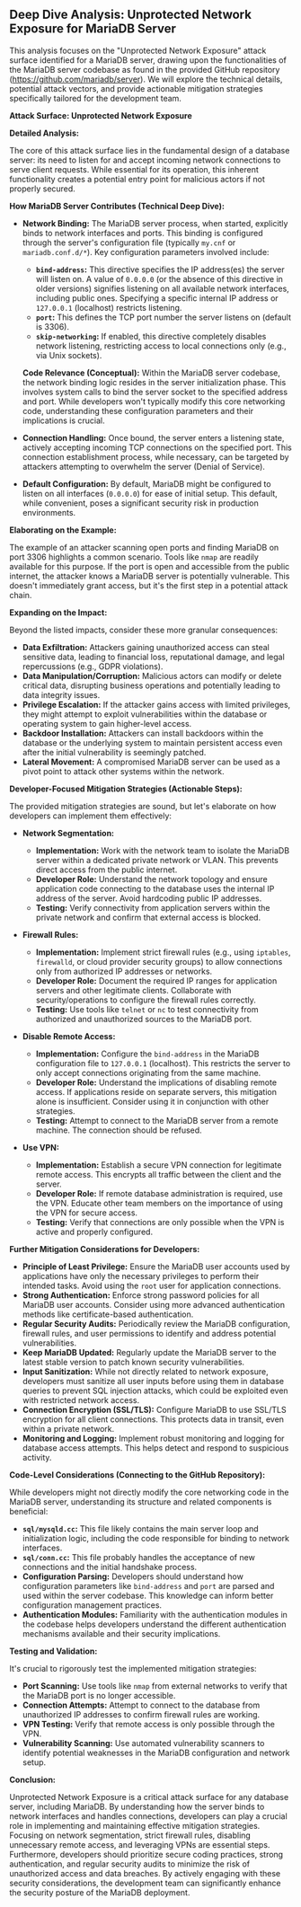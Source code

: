 ## Deep Dive Analysis: Unprotected Network Exposure for MariaDB Server

This analysis focuses on the "Unprotected Network Exposure" attack surface identified for a MariaDB server, drawing upon the functionalities of the MariaDB server codebase as found in the provided GitHub repository (https://github.com/mariadb/server). We will explore the technical details, potential attack vectors, and provide actionable mitigation strategies specifically tailored for the development team.

**Attack Surface: Unprotected Network Exposure**

**Detailed Analysis:**

The core of this attack surface lies in the fundamental design of a database server: its need to listen for and accept incoming network connections to serve client requests. While essential for its operation, this inherent functionality creates a potential entry point for malicious actors if not properly secured.

**How MariaDB Server Contributes (Technical Deep Dive):**

* **Network Binding:** The MariaDB server process, when started, explicitly binds to network interfaces and ports. This binding is configured through the server's configuration file (typically `my.cnf` or `mariadb.conf.d/*`). Key configuration parameters involved include:
    * **`bind-address`:** This directive specifies the IP address(es) the server will listen on. A value of `0.0.0.0` (or the absence of this directive in older versions) signifies listening on all available network interfaces, including public ones. Specifying a specific internal IP address or `127.0.0.1` (localhost) restricts listening.
    * **`port`:** This defines the TCP port number the server listens on (default is 3306).
    * **`skip-networking`:**  If enabled, this directive completely disables network listening, restricting access to local connections only (e.g., via Unix sockets).

    **Code Relevance (Conceptual):** Within the MariaDB server codebase, the network binding logic resides in the server initialization phase. This involves system calls to bind the server socket to the specified address and port. While developers won't typically modify this core networking code, understanding these configuration parameters and their implications is crucial.

* **Connection Handling:** Once bound, the server enters a listening state, actively accepting incoming TCP connections on the specified port. This connection establishment process, while necessary, can be targeted by attackers attempting to overwhelm the server (Denial of Service).

* **Default Configuration:**  By default, MariaDB might be configured to listen on all interfaces (`0.0.0.0`) for ease of initial setup. This default, while convenient, poses a significant security risk in production environments.

**Elaborating on the Example:**

The example of an attacker scanning open ports and finding MariaDB on port 3306 highlights a common scenario. Tools like `nmap` are readily available for this purpose. If the port is open and accessible from the public internet, the attacker knows a MariaDB server is potentially vulnerable. This doesn't immediately grant access, but it's the first step in a potential attack chain.

**Expanding on the Impact:**

Beyond the listed impacts, consider these more granular consequences:

* **Data Exfiltration:**  Attackers gaining unauthorized access can steal sensitive data, leading to financial loss, reputational damage, and legal repercussions (e.g., GDPR violations).
* **Data Manipulation/Corruption:**  Malicious actors can modify or delete critical data, disrupting business operations and potentially leading to data integrity issues.
* **Privilege Escalation:**  If the attacker gains access with limited privileges, they might attempt to exploit vulnerabilities within the database or operating system to gain higher-level access.
* **Backdoor Installation:**  Attackers can install backdoors within the database or the underlying system to maintain persistent access even after the initial vulnerability is seemingly patched.
* **Lateral Movement:**  A compromised MariaDB server can be used as a pivot point to attack other systems within the network.

**Developer-Focused Mitigation Strategies (Actionable Steps):**

The provided mitigation strategies are sound, but let's elaborate on how developers can implement them effectively:

* **Network Segmentation:**
    * **Implementation:**  Work with the network team to isolate the MariaDB server within a dedicated private network or VLAN. This prevents direct access from the public internet.
    * **Developer Role:**  Understand the network topology and ensure application code connecting to the database uses the internal IP address of the server. Avoid hardcoding public IP addresses.
    * **Testing:** Verify connectivity from application servers within the private network and confirm that external access is blocked.

* **Firewall Rules:**
    * **Implementation:** Implement strict firewall rules (e.g., using `iptables`, `firewalld`, or cloud provider security groups) to allow connections only from authorized IP addresses or networks.
    * **Developer Role:**  Document the required IP ranges for application servers and other legitimate clients. Collaborate with security/operations to configure the firewall rules correctly.
    * **Testing:**  Use tools like `telnet` or `nc` to test connectivity from authorized and unauthorized sources to the MariaDB port.

* **Disable Remote Access:**
    * **Implementation:**  Configure the `bind-address` in the MariaDB configuration file to `127.0.0.1` (localhost). This restricts the server to only accept connections originating from the same machine.
    * **Developer Role:**  Understand the implications of disabling remote access. If applications reside on separate servers, this mitigation alone is insufficient. Consider using it in conjunction with other strategies.
    * **Testing:**  Attempt to connect to the MariaDB server from a remote machine. The connection should be refused.

* **Use VPN:**
    * **Implementation:**  Establish a secure VPN connection for legitimate remote access. This encrypts all traffic between the client and the server.
    * **Developer Role:**  If remote database administration is required, use the VPN. Educate other team members on the importance of using the VPN for secure access.
    * **Testing:**  Verify that connections are only possible when the VPN is active and properly configured.

**Further Mitigation Considerations for Developers:**

* **Principle of Least Privilege:** Ensure the MariaDB user accounts used by applications have only the necessary privileges to perform their intended tasks. Avoid using the `root` user for application connections.
* **Strong Authentication:** Enforce strong password policies for all MariaDB user accounts. Consider using more advanced authentication methods like certificate-based authentication.
* **Regular Security Audits:**  Periodically review the MariaDB configuration, firewall rules, and user permissions to identify and address potential vulnerabilities.
* **Keep MariaDB Updated:**  Regularly update the MariaDB server to the latest stable version to patch known security vulnerabilities.
* **Input Sanitization:** While not directly related to network exposure, developers must sanitize all user inputs before using them in database queries to prevent SQL injection attacks, which could be exploited even with restricted network access.
* **Connection Encryption (SSL/TLS):**  Configure MariaDB to use SSL/TLS encryption for all client connections. This protects data in transit, even within a private network.
* **Monitoring and Logging:** Implement robust monitoring and logging for database access attempts. This helps detect and respond to suspicious activity.

**Code-Level Considerations (Connecting to the GitHub Repository):**

While developers might not directly modify the core networking code in the MariaDB server, understanding its structure and related components is beneficial:

* **`sql/mysqld.cc`:** This file likely contains the main server loop and initialization logic, including the code responsible for binding to network interfaces.
* **`sql/conn.cc`:** This file probably handles the acceptance of new connections and the initial handshake process.
* **Configuration Parsing:** Developers should understand how configuration parameters like `bind-address` and `port` are parsed and used within the server codebase. This knowledge can inform better configuration management practices.
* **Authentication Modules:** Familiarity with the authentication modules in the codebase helps developers understand the different authentication mechanisms available and their security implications.

**Testing and Validation:**

It's crucial to rigorously test the implemented mitigation strategies:

* **Port Scanning:** Use tools like `nmap` from external networks to verify that the MariaDB port is no longer accessible.
* **Connection Attempts:** Attempt to connect to the database from unauthorized IP addresses to confirm firewall rules are working.
* **VPN Testing:** Verify that remote access is only possible through the VPN.
* **Vulnerability Scanning:** Use automated vulnerability scanners to identify potential weaknesses in the MariaDB configuration and network setup.

**Conclusion:**

Unprotected Network Exposure is a critical attack surface for any database server, including MariaDB. By understanding how the server binds to network interfaces and handles connections, developers can play a crucial role in implementing and maintaining effective mitigation strategies. Focusing on network segmentation, strict firewall rules, disabling unnecessary remote access, and leveraging VPNs are essential steps. Furthermore, developers should prioritize secure coding practices, strong authentication, and regular security audits to minimize the risk of unauthorized access and data breaches. By actively engaging with these security considerations, the development team can significantly enhance the security posture of the MariaDB deployment.
